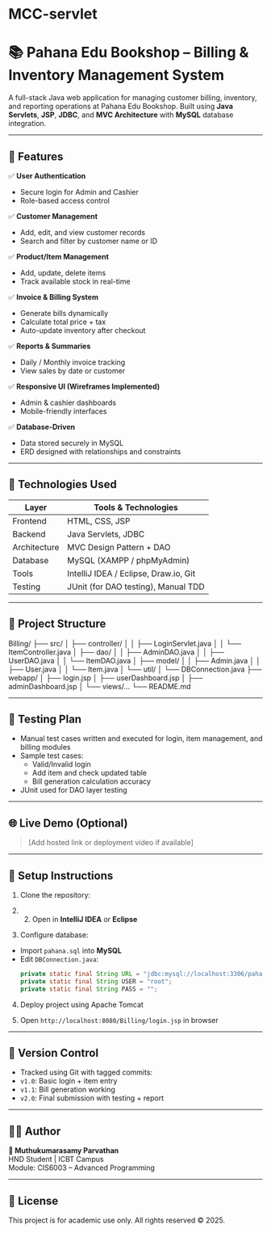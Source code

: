 # MCC-servlet
# 📚 Pahana Edu Bookshop – Billing & Inventory Management System

A full-stack Java web application for managing customer billing, inventory, and reporting operations at Pahana Edu Bookshop. Built using **Java Servlets**, **JSP**, **JDBC**, and **MVC Architecture** with **MySQL** database integration.

---

## 🚀 Features

✅ **User Authentication**  
- Secure login for Admin and Cashier  
- Role-based access control  

✅ **Customer Management**  
- Add, edit, and view customer records  
- Search and filter by customer name or ID  

✅ **Product/Item Management**  
- Add, update, delete items  
- Track available stock in real-time  

✅ **Invoice & Billing System**  
- Generate bills dynamically  
- Calculate total price + tax  
- Auto-update inventory after checkout  

✅ **Reports & Summaries**  
- Daily / Monthly invoice tracking  
- View sales by date or customer  

✅ **Responsive UI (Wireframes Implemented)**  
- Admin & cashier dashboards  
- Mobile-friendly interfaces  

✅ **Database-Driven**  
- Data stored securely in MySQL  
- ERD designed with relationships and constraints  

---

## 🧱 Technologies Used

| Layer        | Tools & Technologies                  |
|--------------|----------------------------------------|
| Frontend     | HTML, CSS, JSP                        |
| Backend      | Java Servlets, JDBC                   |
| Architecture | MVC Design Pattern + DAO              |
| Database     | MySQL (XAMPP / phpMyAdmin)            |
| Tools        | IntelliJ IDEA / Eclipse, Draw.io, Git |
| Testing      | JUnit (for DAO testing), Manual TDD   |

---

## 📁 Project Structure
Billing/
├── src/
│   ├── controller/
│   │   ├── LoginServlet.java
│   │   └── ItemController.java
│   ├── dao/
│   │   ├── AdminDAO.java
│   │   ├── UserDAO.java
│   │   └── ItemDAO.java
│   ├── model/
│   │   ├── Admin.java
│   │   ├── User.java
│   │   └── Item.java
│   └── util/
│       └── DBConnection.java
├── webapp/
│   ├── login.jsp
│   ├── userDashboard.jsp
│   ├── adminDashboard.jsp
│   └── views/…
└── README.md

---

## 🧪 Testing Plan

- Manual test cases written and executed for login, item management, and billing modules
- Sample test cases:
  - Valid/Invalid login
  - Add item and check updated table
  - Bill generation calculation accuracy
- JUnit used for DAO layer testing

---

## 🌐 Live Demo (Optional)
> [Add hosted link or deployment video if available]

---

## 📌 Setup Instructions

1. Clone the repository:

2. 2. Open in **IntelliJ IDEA** or **Eclipse**

3. Configure database:
- Import `pahana.sql` into **MySQL**
- Edit `DBConnection.java`:
  ```java
  private static final String URL = "jdbc:mysql://localhost:3306/pahana";
  private static final String USER = "root";
  private static final String PASS = "";
  ```

4. Deploy project using Apache Tomcat

5. Open `http://localhost:8080/Billing/login.jsp` in browser

---

## 📂 Version Control

- Tracked using Git with tagged commits:
- `v1.0`: Basic login + item entry
- `v1.1`: Bill generation working
- `v2.0`: Final submission with testing + report

---

## 🧑‍💻 Author

**👤 Muthukumarasamy Parvathan**  
HND Student | ICBT Campus  
Module: CIS6003 – Advanced Programming

---

## 📜 License

This project is for academic use only. All rights reserved © 2025.
